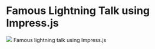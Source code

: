 Famous Lightning Talk using Impress.js
==========
<img src="https://travis-ci.org/ecjs/browserify.svg?branch=master">
Famous lightning talk using Impress.js
